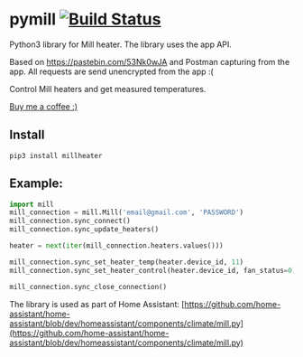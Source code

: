 # pymill [![Build Status](https://travis-ci.org/Danielhiversen/pymill.svg?branch=master)](https://travis-ci.org/Danielhiversen/pymill)

Python3 library for Mill heater. The library uses the app API.

Based on https://pastebin.com/53Nk0wJA and Postman capturing from the app.
All requests are send unencrypted from the app :(

Control Mill heaters and get measured temperatures.

[Buy me a coffee :)](http://paypal.me/dahoiv)



## Install
```
pip3 install millheater
```

## Example:

```python
import mill
mill_connection = mill.Mill('email@gmail.com', 'PASSWORD')
mill_connection.sync_connect()
mill_connection.sync_update_heaters()

heater = next(iter(mill_connection.heaters.values()))

mill_connection.sync_set_heater_temp(heater.device_id, 11)
mill_connection.sync_set_heater_control(heater.device_id, fan_status=0)

mill_connection.sync_close_connection()

```

The library is used as part of Home Assistant: [https://github.com/home-assistant/home-assistant/blob/dev/homeassistant/components/climate/mill.py](https://github.com/home-assistant/home-assistant/blob/dev/homeassistant/components/climate/mill.py)

